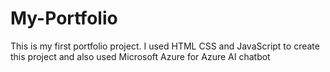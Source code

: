 # My-Portfolio
This is my first portfolio project. I used HTML CSS and JavaScript to create this project and also used Microsoft Azure for Azure AI chatbot
